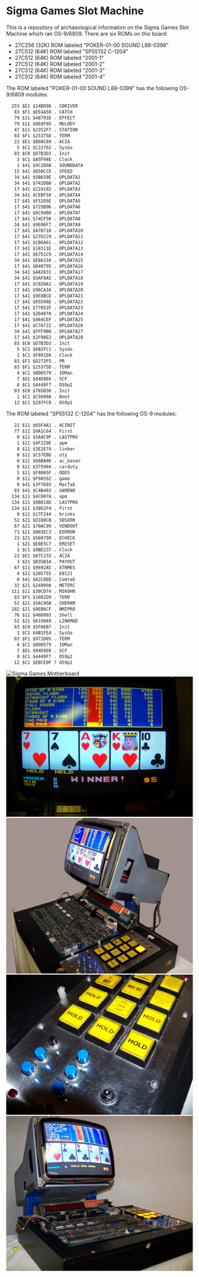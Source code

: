 # Sigma Games Slot Machine

This is a repository of archaeological information on the Sigma Games Slot Machine which ran OS-9/6809. There are six ROMs on this board:

- 27C256 (32K) ROM labeled "POKER-01-00 SOUND L88-0399"
- 27C512 (64K) ROM labeled "SP55132 C-1204"
- 27C512 (64K) ROM labeled "2001-1"
- 27C512 (64K) ROM labeled "2001-2"
- 27C512 (64K) ROM labeled "2001-3"
- 27C512 (64K) ROM labeled "2001-4"

The ROM labeled "POKER-01-00 SOUND L88-0399" has the following OS-9/6809 modules:

```
  255 $E1 $14BD98 . CDRIVER
   83 $F1 $EE4A58 . CATCH
   79 $11 $48791D . EFFECT
   79 $11 $8E8F05 . MELODY
   47 $11 $2352F7 . STATION
   83 $F1 $25375D . TERM
   22 $E1 $B60C89 . ACIA
    5 $C1 $C22762 . SysGo
   83 $C0 $D7B3D3 . Init
    3 $C1 $A5F94E . Clock
    1 $41 $9C2D6B . SOUNDDATA
   15 $41 $85BCCE . SPEED
   34 $41 $5B659E . OPLDATA1
   34 $41 $742DB0 . OPLDATA2
   17 $41 $219182 . OPLDATA3
   34 $41 $CEBF58 . OPLDATA4
   17 $41 $F52E6E . OPLDATA5
   17 $41 $725B96 . OPLDATA6
   17 $41 $8C94B8 . OPLDATA7
   17 $41 $74CF50 . OPLDATA8
   34 $41 $9E06F7 . OPLDATA9
   17 $41 $A78710 . OPLDATA10
   17 $41 $235CC9 . OPLDATA11
   17 $41 $CB6A61 . OPLDATA12
   17 $41 $18311E . OPLDATA13
   17 $41 $6751C9 . OPLDATA14
   34 $41 $E8A316 . OPLDATA15
   17 $41 $B40795 . OPLDATA16
   34 $41 $A82831 . OPLDATA17
   34 $41 $5AF8A5 . OPLDATA18
   17 $41 $C028A1 . OPLDATA19
   17 $41 $96CA16 . OPLDATA20
   17 $41 $9E8BCD . OPLDATA21
   17 $41 $05598E . OPLDATA22
   17 $41 $77852F . OPLDATA23
   17 $41 $2D407A . OPLDATA24
   17 $41 $464CEF . OPLDATA25
   17 $41 $C7A722 . OPLDATA26
   34 $41 $FFF9B0 . OPLDATA27
   17 $41 $2F98E2 . OPLDATA28
   83 $C0 $D7B3D3 . Init
    5 $C1 $6B2FC1 . SysGo
    1 $C1 $F891E6 . Clock
   83 $F1 $D272F5 . PR
   83 $F1 $25375D . TERM
    4 $C1 $BD0579 . IOMan
    7 $D1 $04D9E6 . SCF
    8 $C1 $4448F7 . OS9p2
   83 $C0 $765B36 . Init
    1 $C1 $C5690A . Boot
   12 $C1 $297FC8 . OS9p1
```

The ROM labeled "SP55132 C-1204" has the following OS-9 modules:

```
   22 $11 $65F4A1 . ACINIT
   77 $11 $9A1C64 . First
    0 $11 $5A4C9F . LASTPRO
    1 $11 $4F229E . apm
    0 $11 $3E2E74 . linker
    0 $11 $C57EBD . uty
    0 $11 $66BA86 . ac_basen
    0 $11 $375904 . carduty
    5 $11 $F8065F . ODDS
    0 $11 $F9A592 . game
    0 $41 $3F7693 . MacTab
   83 $41 $C4B483 . GAMENO
  134 $11 $4C007A . apm
  134 $11 $0B018D . LASTPRO
  134 $11 $3862F4 . First
    0 $11 $17F244 . brinks
   52 $21 $D188CB . SDSERR
   67 $21 $70AC99 . VENDOUT
   71 $21 $B03EC3 . EERROR
   23 $21 $560798 . ECHECK
    1 $21 $E8E5C7 . ERESET
    1 $C1 $9BE237 . Clock
   22 $E1 $87C233 . ACIA
    3 $21 $B35B1A . PAYOUT
   67 $11 $9692A5 . ATNMES
    4 $21 $205755 . E0121
    0 $41 $A2C8ED . Comtab
   32 $21 $24909A . METERC
  111 $11 $30CD74 . MIKOHN
   83 $F1 $1602D9 . TERM
   52 $21 $5AC86B . CHERAM
  182 $21 $0EB6CF . NMIPRO
   76 $11 $46D803 . Shell
   52 $21 $6330A9 . LINKMOD
   83 $C0 $5FA6B7 . Init
    1 $C1 $4B1FE4 . SysGo
   83 $F1 $971D05 . TERM
    4 $C1 $BD0579 . IOMan
    7 $D1 $04D9E6 . SCF
    8 $C1 $4448F7 . OS9p2
   12 $C1 $EBCE0F ? OS9p1
```
![Sigma Games Motherboard](images/motherboard.jpg)
![](images/sigma-games-slot-machine-test-fixture_1_5cb1ddb68d7b98b554d7eb513f3926b1.jpg)
![](images/sigma-games-slot-machine-test-fixture_1_5cb1ddb68d7b98b554d7eb513f3926b1-1.jpg)
![](images/sigma-games-slot-machine-test-fixture_1_5cb1ddb68d7b98b554d7eb513f3926b1-3.jpg)
![](images/sigma-games-slot-machine-test-fixture_1_5cb1ddb68d7b98b554d7eb513f3926b1-2.jpg)